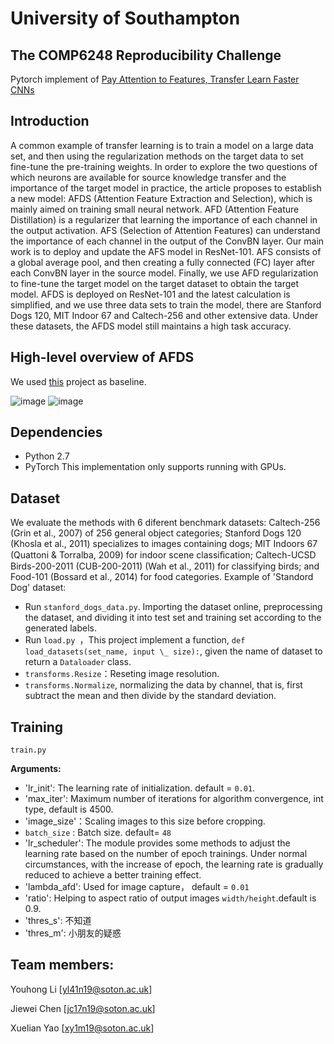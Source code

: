 # University of Southampton
## The COMP6248 Reproducibility Challenge
Pytorch implement of [Pay Attention to Features, Transfer Learn Faster CNNs](https://openreview.net/pdf?id=ryxyCeHtPB)
## Introduction
A common example of transfer learning is to train a model on a large data set, and then using the regularization methods on the target data to set fine-tune the pre-training weights. In order to explore the two questions of which neurons are available for source knowledge transfer and the importance of the target model in practice, the article proposes to establish a new model: AFDS (Attention Feature Extraction and Selection), which is mainly aimed on training small neural network. AFD (Attention Feature Distillation) is a regularizer that learning the importance of each channel in the output activation. AFS (Selection of Attention Features) can understand the importance of each channel in the output of the ConvBN layer. Our main work is to deploy and update the AFS model in ResNet-101. AFS consists of a global average pool, and then creating a fully connected (FC) layer after each ConvBN layer in the source model.  Finally, we use AFD regularization to fine-tune the target model on the target dataset to obtain the target model. AFDS is deployed on ResNet-101 and the latest calculation is simplified, and we use three data sets to train the model, there are Stanford Dogs 120, MIT Indoor 67 and Caltech-256 and other extensive data. Under these datasets, the AFDS model still maintains a high task accuracy.
## High-level overview of AFDS
We used [this](https://github.com/uhomelee/DeepLearningCourseWork) project as baseline.

![image](https://github.com/uhomelee/DeepLearningCourseWork/blob/master/pic/1.png)
![image](https://github.com/uhomelee/DeepLearningCourseWork/blob/master/pic/2.png)
## Dependencies
- Python 2.7
- PyTorch 
This implementation only supports running with GPUs.
## Dataset
We evaluate the methods with 6 diferent benchmark datasets: Caltech-256 (Grin et al., 2007) of 256 general object categories; Stanford Dogs 120 (Khosla et al., 2011) specializes to images containing dogs; MIT Indoors 67 (Quattoni & Torralba, 2009) for indoor scene classiﬁcation; Caltech-UCSD Birds-200-2011 (CUB-200-2011) (Wah et al., 2011) for classifying birds; and Food-101 (Bossard et al., 2014) for food categories. Example of 'Standord Dog' dataset:
- Run `stanford_dogs_data.py`. Importing the dataset online, preprocessing the dataset, and dividing it into test set and training set according to the generated labels.
- Run `load.py `，This project implement a function, `def load_datasets(set_name, input \_ size):`, given the name of dataset to return a `Dataloader` class. 
- `transforms.Resize`：Reseting image resolution.
-  `transforms.Normalize`, normalizing the data by channel, that is, first subtract the mean and then divide by the standard deviation.

## Training

 `train.py`

**Arguments:**
- 'lr_init': The learning rate of initialization. default = `0.01`.
- 'max_iter': Maximum number of iterations for algorithm convergence, int type, default is 4500.
- 'image_size'：Scaling images to this size before cropping.
- `batch_size` : Batch size. default= `48`
- 'lr_scheduler': The module provides some methods to adjust the learning rate based on the number of epoch trainings. Under normal     circumstances, with the increase of epoch, the learning rate is gradually reduced to achieve a better training effect.
- 'lambda_afd': Used for image capture， default = `0.01`
- 'ratio':  Helping to aspect ratio of output images `width/height`.default is 0.9.
- 'thres_s': 不知道
- 'thres_m': 小朋友的疑惑


## Team members:
Youhong Li [yl41n19@soton.ac.uk]

Jiewei Chen [jc17n19@soton.ac.uk]

Xuelian Yao [xy1m19@soton.ac.uk]
